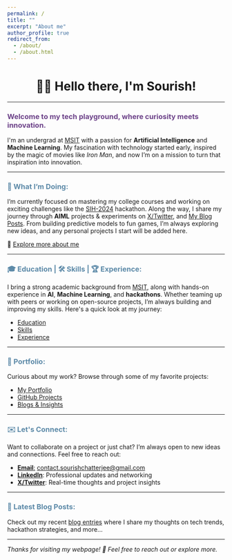 ```yaml
---
permalink: /
title: ""
excerpt: "About me"
author_profile: true
redirect_from: 
  - /about/
  - /about.html
---
```

<h1 align=center>👋🏼 Hello there, I'm Sourish!</h1>
<hr>

<h3 style='color:#6D4389; text-align:left'>Welcome to my tech playground, where curiosity meets innovation.</h3>

I'm an undergrad at [MSIT](https://www.linkedin.com/school/meghnadsahainstituteoftechnology/) with a passion for **Artificial Intelligence** and **Machine Learning**. My fascination with technology started early, inspired by the magic of movies like _Iron Man_, and now I’m on a mission to turn that inspiration into innovation.

---

<h3 style='color:#5D8AA8; text-align:left'>🌟 What I’m Doing:</h3>

I’m currently focused on mastering my college courses and working on exciting challenges like the [SIH-2024](/posts/2024/09/SIH2024/) hackathon. Along the way, I share my journey through **AIML** projects & experiments on [X/Twitter](https://X.com/sourize_), and [My Blog Posts](/year-archive/). From building predictive models to fun games, I’m always exploring new ideas, and any personal projects I start will be added here.

🔗 [Explore more about me](/aboutme/)

---

<h3 style='color:#5D8AA8; text-align:left'>🎓 Education | 🛠️ Skills | 🏆 Experience:</h3>

I bring a strong academic background from [MSIT](https://www.linkedin.com/school/meghnadsahainstituteoftechnology/), along with hands-on experience in **AI**, **Machine Learning**, and **hackathons**. Whether teaming up with peers or working on open-source projects, I’m always building and improving my skills. Here's a quick look at my journey:

- [Education](/education.md/)
- [Skills](/skills.md/)
- [Experience](/experience.md/)

---

<h3 style='color:#5D8AA8; text-align:left'>🚀 Portfolio:</h3>

Curious about my work? Browse through some of my favorite projects:

- [My Portfolio](/portfolio/)
- [GitHub Projects](https://github.com/sourize?tab=repositories)
- [Blogs & Insights](/year-archive/)

---

<h3 style='color:#5D8AA8; text-align:left'>✉️ Let's Connect:</h3>

Want to collaborate on a project or just chat? I’m always open to new ideas and connections. Feel free to reach out:

- [**Email**:](mailto:contact.sourishchatterjee@gmail.com) contact.sourishchatterjee@gmail.com
- **[LinkedIn](https://linkedin.com/in/sourish-chatterjee)**: Professional updates and networking
- **[X/Twitter](https://x.com/sourize_)**: Real-time thoughts and project insights

---

<h3 style='color:#5D8AA8; text-align:left'>📝 Latest Blog Posts:</h3>

Check out my recent [blog entries](/year-archive/) where I share my thoughts on tech trends, hackathon strategies, and more...

---

_Thanks for visiting my webpage! 🙌 Feel free to reach out or explore more._